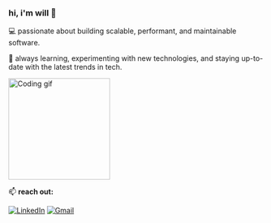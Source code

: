 ### hi, i'm will 👋

💻 passionate about building scalable, performant, and maintainable software.

🌱 always learning, experimenting with new technologies, and staying up-to-date with the latest trends in tech.

<img src="https://media0.giphy.com/media/v1.Y2lkPTc5MGI3NjExdDNydW9nYXk4bnFsNWZsZmV4aWlzY3pwNXZoNTdrenNiZWxpNGUwciZlcD12MV9pbnRlcm5hbF9naWZfYnlfaWQmY3Q9Zw/heIX5HfWgEYlW/giphy.gif" width="200" alt="Coding gif">

📫 **reach out:**

[![LinkedIn](https://custom-icon-badges.demolab.com/badge/LinkedIn-0A66C2?logo=linkedin-white&logoColor=fff)](https://www.linkedin.com/in/williamtrinh/)
[![Gmail](https://img.shields.io/badge/Gmail-D14836?logo=gmail&logoColor=white)](mailto:williamltrinh@gmail.com)
